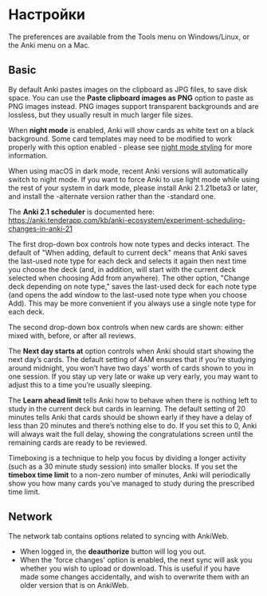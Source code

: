 # Настройки

The preferences are available from the Tools menu on Windows/Linux, or
the Anki menu on a Mac.

## Basic

By default Anki pastes images on the clipboard as JPG files, to save
disk space. You can use the **Paste clipboard images as PNG** option to
paste as PNG images instead. PNG images support transparent backgrounds
and are lossless, but they usually result in much larger file sizes.

When **night mode** is enabled, Anki will show cards as white text on a
black background. Some card templates may need to be modified to work
properly with this option enabled - please see [night mode
styling](templates/styling.md#night-mode) for more information.

When using macOS in dark mode, recent Anki versions will automatically
switch to night mode. If you want to force Anki to use light mode while
using the rest of your system in dark mode, please install Anki
2.1.21beta3 or later, and install the -alternate version rather than the
-standard one.

The **Anki 2.1 scheduler** is documented here:
<https://anki.tenderapp.com/kb/anki-ecosystem/experiment-scheduling-changes-in-anki-21>

The first drop-down box controls how note types and decks interact. The
default of "When adding, default to current deck" means that Anki saves
the last-used note type for each deck and selects it again then next
time you choose the deck (and, in addition, will start with the current
deck selected when choosing Add from anywhere). The other option,
"Change deck depending on note type," saves the last-used deck for each
note type (and opens the add window to the last-used note type when you
choose Add). This may be more convenient if you always use a single note
type for each deck.

The second drop-down box controls when new cards are shown: either mixed
with, before, or after all reviews.

The **Next day starts at** option controls when Anki should start
showing the next day’s cards. The default setting of 4AM ensures that if
you’re studying around midnight, you won’t have two days' worth of cards
shown to you in one session. If you stay up very late or wake up very
early, you may want to adjust this to a time you’re usually sleeping.

The **Learn ahead limit** tells Anki how to behave when there is nothing
left to study in the current deck but cards in learning. The default
setting of 20 minutes tells Anki that cards should be shown early if
they have a delay of less than 20 minutes and there’s nothing else to
do. If you set this to 0, Anki will always wait the full delay, showing
the congratulations screen until the remaining cards are ready to be
reviewed.

Timeboxing is a technique to help you focus by dividing a longer
activity (such as a 30 minute study session) into smaller blocks. If you
set the **timebox time limit** to a non-zero number of minutes, Anki
will periodically show you how many cards you’ve managed to study during
the prescribed time limit.

## Network

The network tab contains options related to syncing with AnkiWeb.

- When logged in, the **deauthorize** button will log you out.
- When the 'force changes' option is enabled, the next sync will
ask you whether you wish to upload or download. This is useful if
you have made some changes accidentally, and wish to overwrite them
with an older version that is on AnkiWeb.
